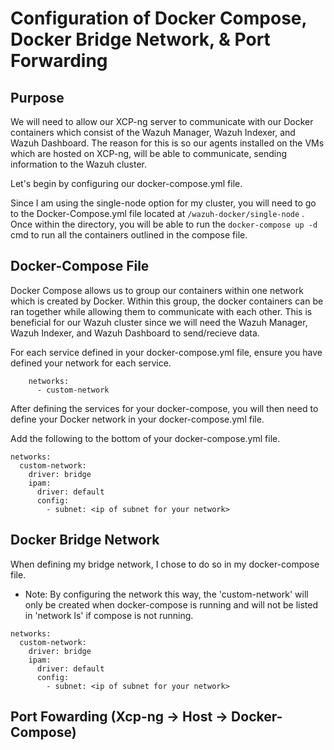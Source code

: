# Configuration of Docker Compose, Docker Bridge Network, &  Port Forwarding

## Purpose

We will need to allow our XCP-ng server to communicate with our Docker containers which consist of the Wazuh Manager, Wazuh Indexer, and Wazuh Dashboard. The reason for this is so our agents installed on the VMs which are hosted on XCP-ng, will be able to communicate, sending information to the Wazuh cluster.

Let's begin by configuring our docker-compose.yml file.

Since I am using the single-node option for my cluster, you will need to go to the Docker-Compose.yml file located at ```/wazuh-docker/single-node``` . Once within the directory, you will be able to run the ```docker-compose up -d``` cmd to run all the containers outlined in the compose file.

## Docker-Compose File

Docker Compose allows us to group our containers within one network which is created by Docker. Within this group, the docker containers can be ran together while allowing them to communicate with each other. This is beneficial for our Wazuh cluster since we will need the Wazuh Manager, Wazuh Indexer, and Wazuh Dashboard to send/recieve data.

For each service defined in your docker-compose.yml file, ensure you have defined your network for each service.
```
    networks:
      - custom-network
```

After defining the services for your docker-compose, you will then need to define your Docker network in your docker-compose.yml file.

Add the following to the bottom of your docker-compose.yml file.
```
networks:
  custom-network:
    driver: bridge
    ipam:
      driver: default
      config:
        - subnet: <ip of subnet for your network>
```

## Docker Bridge Network
When defining my bridge network, I chose to do so in my docker-compose file. 

*    Note: By configuring the network this way, the 'custom-network' will only be created when docker-compose is running and will not be listed in 'network ls' if compose is not running.

```
networks:
  custom-network:
    driver: bridge
    ipam:
      driver: default
      config:
        - subnet: <ip of subnet for your network>
```

## Port Fowarding (Xcp-ng -> Host -> Docker-Compose)

